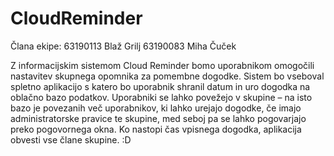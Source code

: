 # CloudReminder
Člana ekipe:
63190113 Blaž Grilj
63190083 Miha Čuček

Z informacijskim sistemom Cloud Reminder bomo uporabnikom omogočili nastavitev skupnega opomnika za pomembne dogodke. Sistem bo vseboval spletno aplikacijo s katero bo uporabnik shranil datum in uro dogodka na oblačno bazo podatkov. Uporabniki se lahko povežejo v skupine – na isto bazo je povezanih več uporabnikov, ki lahko urejajo dogodke, če imajo administratorske pravice te skupine, med seboj pa se lahko pogovarjajo preko pogovornega okna. Ko nastopi čas vpisnega dogodka, aplikacija obvesti vse člane skupine.
:D